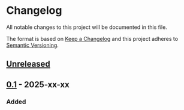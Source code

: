 # Changelog
All notable changes to this project will be documented in this file.

The format is based on [Keep a Changelog](http://keepachangelog.com/en/1.0.0/)
and this project adheres to [Semantic Versioning](http://semver.org/spec/v2.0.0.html).

## [Unreleased]
## [0.1] - 2025-xx-xx
### Added


[Unreleased]: https://github.com/openscilab/parsipy/compare/v0.1...dev
[0.1]: https://github.com/openscilab/parsipy/compare/277cd75...v0.1